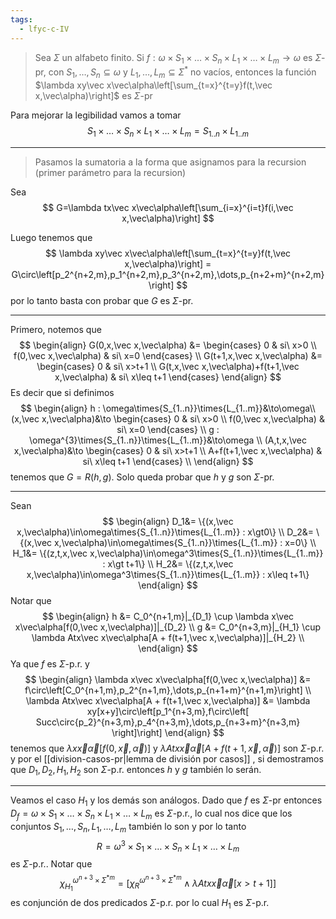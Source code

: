 ```yaml
---
tags:
  - lfyc-c-IV
---
```

> Sea $\Sigma$ un alfabeto finito. Si $f:\omega\times S_1\times\dots\times S_n\times L_1\times\dots\times L_m\to\omega$ es $\Sigma$-pr, con $S_1,\dots,S_n\subseteq\omega$ y $L_1,\dots,L_m\subseteq\Sigma^*$ no vacíos, entonces la función $\lambda xy\vec x\vec\alpha\left[\sum_{t=x}^{t=y}f(t,\vec x,\vec\alpha)\right]$ es $\Sigma$-pr

Para mejorar la legibilidad vamos a tomar
$$
S_1\times\dots\times S_n\times L_1\times\dots\times L_m={S_{1..n}}\times{L_{1..m}}
$$

---
> Pasamos la sumatoria a la forma que asignamos para la recursion (primer parámetro para la recursion)

Sea 
$$
G=\lambda tx\vec x\vec\alpha\left[\sum_{i=x}^{i=t}f(i,\vec x,\vec\alpha)\right]
$$

Luego tenemos que 
$$
\lambda xy\vec x\vec\alpha\left[\sum_{t=x}^{t=y}f(t,\vec x,\vec\alpha)\right] = 
G\circ\left[p_2^{n+2,m},p_1^{n+2,m},p_3^{n+2,m},\dots,p_{n+2+m}^{n+2,m}\right]
$$
por lo tanto basta con probar que $G$ es $\Sigma$-pr. 

---
Primero, notemos que
$$
\begin{align}
G(0,x,\vec x,\vec\alpha) &= \begin{cases}
	0 & si\ x>0 \\
	f(0,\vec x,\vec\alpha) & si\ x=0
\end{cases} \\
G(t+1,x,\vec x,\vec\alpha) &= \begin{cases}
	0 & si\ x>t+1 \\
	G(t,x,\vec x,\vec\alpha)+f(t+1,\vec x,\vec\alpha) & si\ x\leq t+1
\end{cases}
\end{align}
$$
Es decir que si definimos
$$
\begin{align}
	h : \omega\times{S_{1..n}}\times{L_{1..m}}&\to\omega\\
	(x,\vec x,\vec\alpha)&\to \begin{cases}
	    0 & si\ x>0 \\
	    f(0,\vec x,\vec\alpha) & si\ x=0
    \end{cases} \\ 
	g : \omega^{3}\times{S_{1..n}}\times{L_{1..m}}&\to\omega \\
	(A,t,x,\vec x,\vec\alpha)&\to \begin{cases}
	    0 & si\ x>t+1 \\
	    A+f(t+1,\vec x,\vec\alpha) & si\ x\leq t+1
    \end{cases} \\ 
\end{align}
$$
tenemos que $G=R(h,g)$. Solo queda probar que $h$ y $g$ son $\Sigma$-pr. 

---
Sean
$$
\begin{align}
D_1&= \{(x,\vec x,\vec\alpha)\in\omega\times{S_{1..n}}\times{L_{1..m}}
: x\gt0\} \\
D_2&= \{(x,\vec x,\vec\alpha)\in\omega\times{S_{1..n}}\times{L_{1..m}}
: x=0\} \\
H_1&= \{(z,t,x,\vec x,\vec\alpha)\in\omega^3\times{S_{1..n}}\times{L_{1..m}}
: x\gt t+1\} \\
H_2&= \{(z,t,x,\vec x,\vec\alpha)\in\omega^3\times{S_{1..n}}\times{L_{1..m}}
: x\leq t+1\}
\end{align}
$$
Notar que
$$
\begin{align}
	h &= 
		C_0^{n+1,m}|_{D_1} \cup 
		\lambda x\vec x\vec\alpha[f(0,\vec x,\vec\alpha)]|_{D_2} \\
	g &= 
		C_0^{n+3,m}|_{H_1} \cup 
		\lambda Atx\vec x\vec\alpha[A + f(t+1,\vec x,\vec\alpha)]|_{H_2} \\
\end{align}
$$
Ya que $f$ es $\Sigma$-p.r. y 
$$
\begin{align}
	\lambda x\vec x\vec\alpha[f(0,\vec x,\vec\alpha)] &= 
		f\circ\left[C_0^{n+1,m},p_2^{n+1,m},\dots,p_{n+1+m}^{n+1,m}\right]
	\\
	\lambda Atx\vec x\vec\alpha[A + f(t+1,\vec x,\vec\alpha)] &= 
		\lambda xy[x+y]\circ\left[p_1^{n+3,m},f\circ\left[
			Succ\circ{p_2}^{n+3,m},p_4^{n+3,m},\dots,p_{n+3+m}^{n+3,m}
		\right]\right]
\end{align}
$$
tenemos que $\lambda x\vec x\vec\alpha[f(0,\vec x,\vec\alpha)]$ y $\lambda Atx\vec x\vec\alpha[A + f(t+1,\vec x,\vec\alpha)]$ son $\Sigma$-p.r. y por el [[division-casos-pr|lemma de división por casos]] , si demostramos que $D_1,D_2,H_1,H_2$ son $\Sigma$-p.r. entonces $h$ y $g$ también lo serán. 

---
Veamos el caso $H_1$ y los demás son análogos. Dado que $f$ es $\Sigma$-pr entonces $D_f=\omega\times S_1\times\dots\times S_n\times L_1\times\dots\times L_m$ es $\Sigma$-p.r., lo cual nos dice que los conjuntos $S_1,\dots,S_n,L_1,\dots,L_m$ también lo son y por lo tanto 
$$R=\omega^3\times S_1\times\dots\times S_n\times L_1\times\dots\times L_m$$
es $\Sigma$-p.r.. Notar que
$$
\chi^{\omega^{n+3}\times\Sigma^{*m}}_{H_1} = \left[
	\chi^{\omega^{n+3}\times\Sigma^{*m}}_R \land 
	\lambda Atx\vec x\vec\alpha[ x\gt t+1 ]
\right]
$$
es conjunción de dos predicados $\Sigma$-p.r. por lo cual $H_1$ es $\Sigma$-p.r.